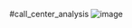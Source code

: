 #call_center_analysis
![image](https://github.com/Shammaashraf45/PowerBI-Projects/assets/139672968/13d48987-7085-4ef9-84e1-0110e9515aee)
